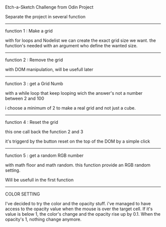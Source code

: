 Etch-a-Sketch Challenge from Odin Project


Separate the project in several function

______________

function 1 : Make a grid 

with for loops and Nodelist we can create the exact grid size we want. the function's needed with an argument who define the wanted size.

______________

function 2 : Remove the grid

with DOM manipulation, will be usefull later

______________

function 3 : get a Grid Numb 

with a while loop that keep looping wich the answer's not a number between 2 and 100

i choose a minimum of 2 to make a real grid and not just a cube.

______________


function 4 : Reset the grid 

this one call back the function 2 and 3 

it's triggerd by the button reset on the top of the DOM by a simple click


______________

function 5 : get a random RGB number

with math floor and math random. this function provide an RGB random setting.

Will be usefull in the first function


______________

COLOR SETTING

I've decided to try the color and the opacity stuff. i've managed to have access to the opacity value when the mouse is over the target cell. If it's value is below 1, the color's change and the opacity rise up by 0.1. When the opacity's 1, nothing change anymore.